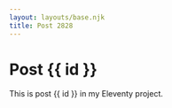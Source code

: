 ```yaml
---
layout: layouts/base.njk
title: Post 2828
---
```


# Post {{ id }}

This is post {{ id }} in my Eleventy project.
